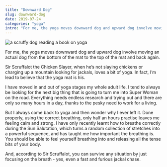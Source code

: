 ```yaml
---
title: "Downward Dog"
slug: downward-dog
date: 2019-07-24
categories: "yoga"
intro: "For me, the yoga moves downward dog and upward dog involve moving an actual dog from the bottom of the mat to the top of the mat and back again."
---
```


<img src="https://res.cloudinary.com/dy6grlu8z/image/upload/c_scale,w_1126/v1563928162/scruff2_2_-10_unj5rq.jpg" alt="a scruffy dog reading a book on yoga">

For me, the yoga moves downward dog and upward dog involve moving an actual dog from the bottom of the mat to the top of the mat and back again.

Sir Scruffalot the Chicken Slayer, when he’s not slaying chickens or charging up a mountain looking for jackals, loves a bit of yoga. In fact, I’m lead to believe that the yoga mat is his.

I have moved in and out of yoga stages my whole adult life. I tend to always be looking for the next big thing that is going to turn me into Super Woman on the road. Everything needs endless research and trying out and there are only so many hours in a day, thanks to the pesky need to work for a living.

But I always come back to yoga and then wonder why I ever left it. Done properly, using the correct breathing, only half an hours practise leaves me feeling calm and strong.
I have only recently learnt how to breathe correctly during the Sun Salutation, which turns a random collection of stretches into a powerful sequence, and has taught me how important the breathing is. You should be able to feel yourself breathing into and releasing all the tense bits of your body.

And, according to Sir Scruffalot, you can survive any situation by just focusing on the breath - yes, even a fast and furious jackal chase.
